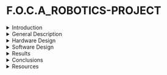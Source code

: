 # F.O.C.A_ROBOTICS-PROJECT

<details>
  <summary>Introduction</summary>
The F.O.C.A. Robotics project involves the design and construction of a robot named F.O.C.A. (Fabricat Original cu Aluminiu), inspired by the beloved animated series 'Robotzi' by Creative Monkeys. In the series, F.O.C.A. is a serious and intelligent character who works alongside his friend MO in an experimental laboratory. F.O.C.A. is the hardworking problem-solver, often stepping in to fix the challenges caused by MO's antics.
  
The robot will have two arms and multiple wheels instead of legs. Its eyes will be made up of an RGB LED matrix with an animated display, while its mouth will feature an LCD screen that lights up when it speaks. The robot will talk and interact with its friend, MO It will be able to move around and articulate its arms, being controlled via Bluetooth using a joystick or remote control.

This project is particularly meaningful as it allows me to bring to life a character from a series I enjoyed watching during my childhood. It combines my passion for robotics with a sense of nostalgia, while challenging me to recreate F.O.C.A.’s personality and functionality in a real-world robotic model.
</details>

<details>
  <summary>General Description</summary>
  
  - Description:
  - Block Scheme:
  TBD
</details>

<details>
  <summary>Hardware Design</summary>
  List of components:

  
| **Component**               | **Pin**         | **ESP32 Pin / Other**       |
|-----------------------------|-----------------|-----------------------------|
| **LED Matrix Module**       | VCC             | 5V                          |
|                             | GND             | GND                         |
|                             | DIN             | GPIO 23                     |
|                             | CS              | GPIO 5                      |
|                             | CLK             | GPIO 18                     |
| **Micro Servo 1 (SG90)**    | VCC             | Step Down **OUT+**          |
|                             | GND             | GND                         |
|                             | Signal          | GPIO 13                     |
| **Micro Servo 2**           | Signal          | GPIO 12                     |
| **Micro Servo 3**           | Signal          | GPIO 28                     |
| **Micro Servo 4**           | Signal          | GPIO 27                     |
| **PAM8403 Amplifier**       | VCC             | Step Down **OUT+**          |
|                             | GND             | GND                         |
|                             | L-IN / R-IN     | GPIO 25                     |
|                             | Speaker Output  | Speaker terminals           |
| **DC-DC Step Down**         | IN+             | Battery Positive            |
|                             | IN-             | Battery GND                 |
|                             | OUT+            | Servos / PAM8403 / LED Matrix Module VCC        |
|                             | OUT-            | Common GND                  |
| **18650 Batteries**         | Positive        | Step Down **IN+**           |
|                             | Negative        | Step Down **IN-**           |

</details>

<details>
  <summary>Software Design</summary>
  TBD
</details>

<details>
  <summary>Results</summary>
  TBD
</details>

<details>
  <summary>Conclusions</summary>
  TBD
</details>

<details>
  <summary>Resources</summary>
  TBD
</details>
